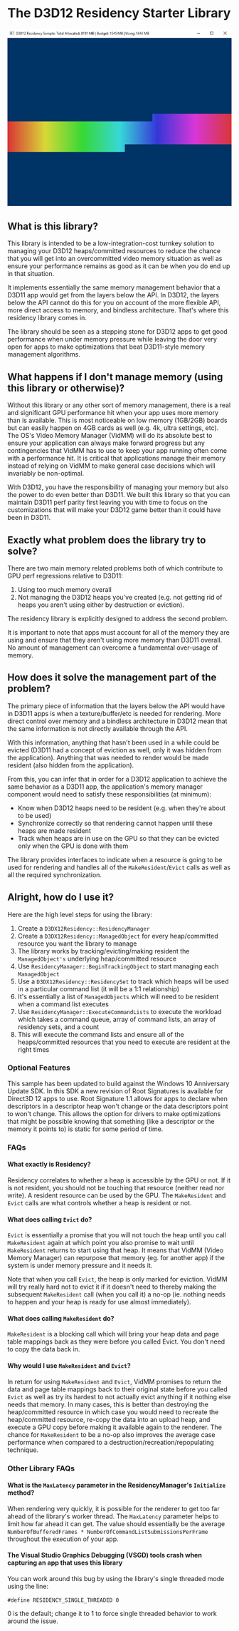 # The D3D12 Residency Starter Library
![Residency GUI UWP](src/D3D12Residency.png)

## What is this library?
This library is intended to be a low-integration-cost turnkey solution to managing your D3D12 heaps/committed resources to reduce the chance that you will get into an overcommitted video memory situation as well as ensure your performance remains as good as it can be when you do end up in that situation.

It implements essentially the same memory management behavior that a D3D11 app would get from the layers below the API.  In D3D12, the layers below the API cannot do this for you on account of the more flexible API, more direct access to memory, and bindless architecture.  That's where this residency library comes in.

The library should be seen as a stepping stone for D3D12 apps to get good performance when under memory pressure while leaving the door very open for apps to make optimizations that beat D3D11-style memory management algorithms.

## What happens if I don't manage memory (using this library or otherwise)?
Without this library or any other sort of memory management, there is a real and significant GPU performance hit when your app uses more memory than is available.  This is most noticeable on low memory (1GB/2GB) boards but can easily happen on 4GB cards as well (e.g. 4k, ultra settings, etc).  The OS's Video Memory Manager (VidMM) will do its absolute best to ensure your application can always make forward progress but any contingencies that VidMM has to use to keep your app running often come with a performance hit.  It is critical that applications manage their memory instead of relying on VidMM to make general case decisions which will invariably be non-optimal.

With D3D12, you have the responsibility of managing your memory but also the power to do even better than D3D11.  We built this library so that you can maintain D3D11 perf parity first leaving you with time to focus on the customizations that will make your D3D12 game better than it could have been in D3D11.

## Exactly what problem does the library try to solve?
There are two main memory related problems both of which contribute to GPU perf regressions relative to D3D11:

1. Using too much memory overall
2. Not managing the D3D12 heaps you've created (e.g. not getting rid of heaps you aren't using either by destruction or eviction).

The residency library is explicitly designed to address the second problem.

It is important to note that apps must account for all of the memory they are using and ensure that they aren't using more memory than D3D11 overall.  No amount of management can overcome a fundamental over-usage of memory.

## How does it solve the management part of the problem?
The primary piece of information that the layers below the API would have in D3D11 apps is when a texture/buffer/etc is needed for rendering.  More direct control over memory and a bindless architecture in D3D12 mean that the same information is not directly available through the API.

With this information, anything that hasn't been used in a while could be evicted (D3D11 had a concept of eviction as well, only it was hidden from the application).  Anything that was needed to render would be made resident (also hidden from the application).

From this, you can infer that in order for a D3D12 application to achieve the same behavior as a D3D11 app, the application's memory manager component would need to satisfy these responsibilities (at minimum):

* Know when D3D12 heaps need to be resident (e.g. when they're about to be used)
* Synchronize correctly so that rendering cannot happen until these heaps are made resident
* Track when heaps are in use on the GPU so that they can be evicted only when the GPU is done with them

The library provides interfaces to indicate when a resource is going to be used for rendering and handles all of the ```MakeResident```/```Evict``` calls as well as all the required synchronization.

## Alright, how do I use it?
Here are the high level steps for using the library:

1. Create a ```D3DX12Residency::ResidencyManager```
2. Create a ```D3DX12Residency::ManagedObject``` for every heap/committed resource you want the library to manage
  1. The library works by tracking/evicting/making resident the ```ManagedObject's``` underlying heap/committed resource
3. Use ```ResidencyManager::BeginTrackingObject``` to start managing each ```ManagedObject```
4. Use a ```D3DX12Residency::ResidencySet``` to track which heaps will be used in a particular command list (it will be a 1:1 relationship)
  1. It's essentially a list of ```ManagedObjects``` which will need to be resident when a command list executes
5. Use ```ResidencyManager::ExecuteCommandLists``` to execute the workload which takes a command queue, array of command lists, an array of residency sets, and a count
  1. This will execute the command lists and ensure all of the heaps/committed resources that you need to execute are resident at the right times

### Optional Features
This sample has been updated to build against the Windows 10 Anniversary Update SDK. In this SDK a new revision of Root Signatures is available for Direct3D 12 apps to use. Root Signature 1.1 allows for apps to declare when descriptors in a descriptor heap won't change or the data descriptors point to won't change.  This allows the option for drivers to make optimizations that might be possible knowing that something (like a descriptor or the memory it points to) is static for some period of time.

### FAQs

#### What exactly is Residency?
Residency correlates to whether a heap is accessible by the GPU or not.  If it is not resident, you should not be touching that resource (neither read nor write).  A resident resource can be used by the GPU.  The ```MakeResident``` and ```Evict``` calls are what controls whether a heap is resident or not.

#### What does calling ```Evict``` do?
```Evict``` is essentially a promise that you will not touch the heap until you call ```MakeResident``` again at which point you also promise to wait until ```MakeResident``` returns to start using that heap.  It means that VidMM (Video Memory Manager) can repurpose that memory (eg. for another app) if the system is under memory pressure and it needs it.

Note that when you call ```Evict```, the heap is only marked for eviction.  VidMM will try really hard not to evict it if it doesn't need to thereby making the subsequent ```MakeResident``` call (when you call it) a no-op (ie. nothing needs to happen and your heap is ready for use almost immediately).

#### What does calling ```MakeResident``` do?
```MakeResident``` is a blocking call which will bring your heap data and page table mappings back as they were before you called Evict.  You don't need to copy the data back in.

#### Why would I use ```MakeResident``` and ```Evict```?
In return for using ```MakeResident``` and ```Evict```, VidMM promises to return the data and page table mappings back to their original state before you called ```Evict``` as well as try its hardest to not actually evict anything if it nothing else needs that memory.  In many cases, this is better than destroying the heap/committed resource in which case you would need to recreate the heap/committed resource, re-copy the data into an upload heap, and execute a GPU copy before making it available again to the renderer.  The chance for ```MakeResident``` to be a no-op also improves the average case performance when compared to a destruction/recreation/repopulating technique.

### Other Library FAQs

#### What is the ```MaxLatency``` parameter in the ResidencyManager's ```Initialize``` method?
When rendering very quickly, it is possible for the renderer to get too far ahead of the library's worker thread.  The ```MaxLatency``` parameter helps to limit how far ahead it can get.  The value should essentially be the average ```NumberOfBufferedFrames * NumberOfCommandListSubmissionsPerFrame``` throughout the execution of your app.

#### The Visual Studio Graphics Debugging (VSGD) tools crash when capturing an app that uses this library
You can work around this bug by using the library's single threaded mode using the line:
```
#define RESIDENCY_SINGLE_THREADED 0
```
0 is the default; change it to 1 to force single threaded behavior to work around the issue.

